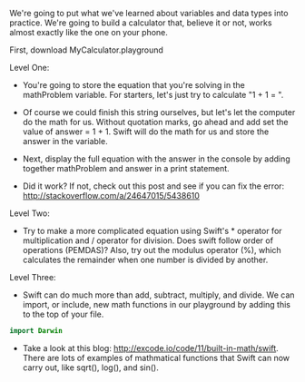 We're going to put what we've learned about variables and data types into practice. We're going to build a calculator that, believe it or not, works almost exactly like the one on your phone.

First, download MyCalculator.playground

Level One:
- You're going to store the equation that you're solving in the mathProblem variable. For starters, let's just try to calculate "1 + 1 = ". 

- Of course we could finish this string ourselves, but let's let the computer do the math for us. Without quotation marks, go ahead and add set the value of answer = 1 + 1. Swift will do the math for us and store the answer in the variable.

- Next, display the full equation with the answer in the console by adding together mathProblem and answer in a print statement.

- Did it work? If not, check out this post and see if you can fix the error: 
  http://stackoverflow.com/a/24647015/5438610


Level Two:

- Try to make a more complicated equation using Swift's * operator for multiplication and / operator for division. Does swift follow order of operations (PEMDAS)? Also, try out the modulus operator (%), which calculates the remainder when one number is divided by another.


Level Three:

- Swift can do much more than add, subtract, multiply, and divide. We can import, or include, new math functions in our playground by adding this to the top of your file.
```swift
import Darwin
```

- Take a look at this blog: http://excode.io/code/11/built-in-math/swift. There are lots of examples of mathmatical functions that Swift can now carry out, like sqrt(), log(), and sin(). 